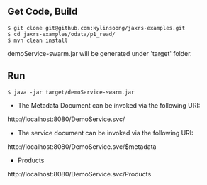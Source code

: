
## Get Code, Build

~~~
$ git clone git@github.com:kylinsoong/jaxrs-examples.git
$ cd jaxrs-examples/odata/p1_read/
$ mvn clean install
~~~

demoService-swarm.jar will be generated under 'target' folder.

## Run

~~~
$ java -jar target/demoService-swarm.jar
~~~

* The Metadata Document can be invoked via the following URI:

http://localhost:8080/DemoService.svc/

* The service document can be invoked via the following URI:

http://localhost:8080/DemoService.svc/$metadata

* Products

http://localhost:8080/DemoService.svc/Products
